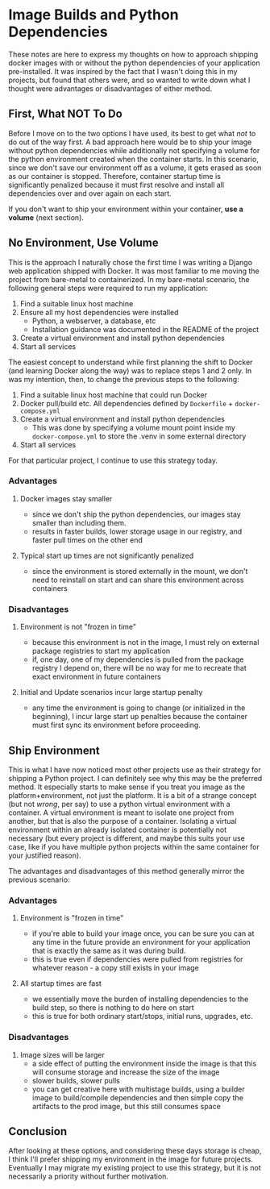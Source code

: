 # Image Builds and Python Dependencies

These notes are here to express my thoughts on how to approach shipping docker images with or without the python dependencies of your application pre-installed. It was inspired by the fact that I wasn't doing this in my projects, but found that others were, and so wanted to write down what I thought were advantages or disadvantages of either method.

## First, What NOT To Do

Before I move on to the two options I have used, its best to get what *not* to do out of the way first. A bad approach here would be to ship your image without python dependencies while additionally not specifying a volume for the python environment created when the container starts. In this scenario, since we don't save our environment off as a volume, it gets erased as soon as our container is stopped. Therefore, container startup time is significantly penalized because it must first resolve and install all dependencies over and over again on each start.

If you don't want to ship your environment within your container, **use a volume** (next section).

## No Environment, Use Volume

This is the approach I naturally chose the first time I was writing a Django web application shipped with Docker. It was most familiar to me moving the project from bare-metal to containerized. In my bare-metal scenario, the following general steps were required to run my application:

1. Find a suitable linux host machine
2. Ensure all my host dependencies were installed
    - Python, a webserver, a database, etc
    - Installation guidance was documented in the README of the project
3. Create a virtual environment and install python dependencies
4. Start all services

The easiest concept to understand while first planning the shift to Docker (and learning Docker along the way) was to replace steps 1 and 2 only. In was my intention, then, to change the previous steps to the following:

1. Find a suitable linux host machine that could run Docker
2. Docker pull/build etc. All dependencies defined by `Dockerfile` + `docker-compose.yml`
3. Create a virtual environment and install python dependencies
    - This was done by specifying a volume mount point inside my `docker-compose.yml` to store the .venv in some external directory
4. Start all services

For that particular project, I continue to use this strategy today.

### Advantages

1. Docker images stay smaller
    - since we don't ship the python dependencies, our images stay smaller than including them.
    - results in faster builds, lower storage usage in our registry, and faster pull times on the other end

2. Typical start up times are not significantly penalized
    - since the environment is stored externally in the mount, we don't need to reinstall on start and can share this environment across containers

### Disadvantages

1. Environment is not "frozen in time"
    - because this environment is not in the image, I must rely on external package registries to start my application
    - if, one day, one of my dependencies is pulled from the package registry I depend on, there will be no way for me to recreate that exact environment in future containers

2. Initial and Update scenarios incur large startup penalty
    - any time the environment is going to change (or initialized in the beginning), I incur large start up penalties because the container must first sync its environment before proceeding.

## Ship Environment

This is what I have now noticed most other projects use as their strategy for shipping a Python project. I can definitely see why this may be the preferred method. It especially starts to make sense if you treat you image as the platform+environment, not just the platform. It is a bit of a strange concept (but not *wrong*, per say) to use a python virtual environment with a container. A virtual environment is meant to isolate one project from another, but that is also the purpose of a container. Isolating a virtual environment within an already isolated container is potentially not necessary (but every project is different, and maybe this suits your use case, like if you have multiple python projects within the same container for your justified reason).

The advantages and disadvantages of this method generally mirror the previous scenario:

### Advantages

1. Environment is "frozen in time"
    - if you're able to build your image once, you can be sure you can at any time in the future provide an environment for your application that is exactly the same as it was during build.
    - this is true even if dependencies were pulled from registries for whatever reason - a copy still exists in your image

2. All startup times are fast
    - we essentially move the burden of installing dependencies to the build step, so there is nothing to do here on start
    - this is true for both ordinary start/stops, initial runs, upgrades, etc.

### Disadvantages

1. Image sizes will be larger
    - a side effect of putting the environment inside the image is that this will consume storage and increase the size of the image
    - slower builds, slower pulls
    - you can get creative here with multistage builds, using a builder image to build/compile dependencies and then simple copy the artifacts to the prod image, but this still consumes space

## Conclusion

After looking at these options, and considering these days storage is cheap, I think I'll prefer shipping my environment in the image for future projects. Eventually I may migrate my existing project to use this strategy, but it is not necessarily a priority without further motivation.
